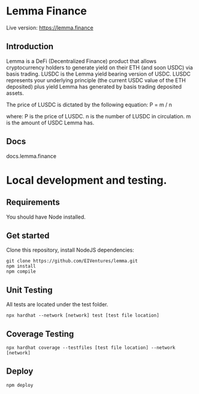 # Lemma Finance
Live version: https://lemma.finance

## Introduction
Lemma is a DeFi (Decentralized Finance) product that allows cryptocurrency holders to generate yield on their ETH (and soon USDC) via basis trading.
LUSDC is the Lemma yield bearing version of USDC.
LUSDC represents your underlying principle (the current USDC value of the ETH deposited) plus yield Lemma has generated by basis trading deposited assets.

The price of LUSDC is dictated by the following equation: P = m / n

where:
 P is the price of LUSDC.
 n is the number of LUSDC in circulation.
 m is the amount of USDC Lemma has.

## Docs
docs.lemma.finance

# Local development and testing.

## Requirements
You should have Node installed.

## Get started
Clone this repository, install NodeJS dependencies:
```
git clone https://github.com/EIVentures/lemma.git
npm install
npm compile
```
## Unit Testing
All tests are located under the test folder.
```
npx hardhat --network [network] test [test file location]
```
## Coverage Testing
```
npx hardhat coverage --testfiles [test file location] --network [network]
```

## Deploy
```
npm deploy
```